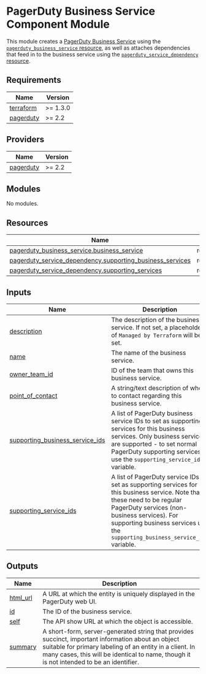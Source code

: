 # PagerDuty Business Service Component Module

This module creates a [PagerDuty Business Service](https://support.pagerduty.com/docs/business-services) using the 
[`pagerduty_business_service` resource](https://registry.terraform.io/providers/PagerDuty/pagerduty/latest/docs/resources/business_service),
as well as attaches dependencies that feed in to the business service using the [`pagerduty_service_dependency` resource](https://registry.terraform.io/providers/PagerDuty/pagerduty/latest/docs/resources/service_dependency).

<!-- BEGIN_TF_DOCS -->
## Requirements

| Name | Version |
|------|---------|
| <a name="requirement_terraform"></a> [terraform](#requirement\_terraform) | >= 1.3.0 |
| <a name="requirement_pagerduty"></a> [pagerduty](#requirement\_pagerduty) | >= 2.2 |

## Providers

| Name | Version |
|------|---------|
| <a name="provider_pagerduty"></a> [pagerduty](#provider\_pagerduty) | >= 2.2 |

## Modules

No modules.

## Resources

| Name | Type |
|------|------|
| [pagerduty_business_service.business_service](https://registry.terraform.io/providers/pagerduty/pagerduty/latest/docs/resources/business_service) | resource |
| [pagerduty_service_dependency.supporting_business_services](https://registry.terraform.io/providers/pagerduty/pagerduty/latest/docs/resources/service_dependency) | resource |
| [pagerduty_service_dependency.supporting_services](https://registry.terraform.io/providers/pagerduty/pagerduty/latest/docs/resources/service_dependency) | resource |

## Inputs

| Name | Description | Type | Default | Required |
|------|-------------|------|---------|:--------:|
| <a name="input_description"></a> [description](#input\_description) | The description of the business service. If not set, a placeholder of `Managed by Terraform` will be set. | `string` | n/a | yes |
| <a name="input_name"></a> [name](#input\_name) | The name of the business service. | `string` | n/a | yes |
| <a name="input_owner_team_id"></a> [owner\_team\_id](#input\_owner\_team\_id) | ID of the team that owns this business service. | `string` | n/a | yes |
| <a name="input_point_of_contact"></a> [point\_of\_contact](#input\_point\_of\_contact) | A string/text description of who to contact regarding this business service. | `string` | `null` | no |
| <a name="input_supporting_business_service_ids"></a> [supporting\_business\_service\_ids](#input\_supporting\_business\_service\_ids) | A list of PagerDuty business service IDs to set as supporting services for this business services. Only business services are supported - to set normal PagerDuty supporting services use the `supporting_service_ids` variable. | `list(string)` | `[]` | no |
| <a name="input_supporting_service_ids"></a> [supporting\_service\_ids](#input\_supporting\_service\_ids) | A list of PagerDuty service IDs to set as supporting services for this business service. Note that these need to be regular PagerDuty services (non-business services). For supporting business services use the `supporting_business_service_ids` variable. | `list(string)` | `[]` | no |

## Outputs

| Name | Description |
|------|-------------|
| <a name="output_html_url"></a> [html\_url](#output\_html\_url) | A URL at which the entity is uniquely displayed in the PagerDuty web UI. |
| <a name="output_id"></a> [id](#output\_id) | The ID of the business service. |
| <a name="output_self"></a> [self](#output\_self) | The API show URL at which the object is accessible. |
| <a name="output_summary"></a> [summary](#output\_summary) | A short-form, server-generated string that provides succinct, important information about an object suitable for primary labeling of an entity in a client. In many cases, this will be identical to name, though it is not intended to be an identifier. |
<!-- END_TF_DOCS -->
